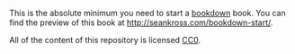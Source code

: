 This is the absolute minimum you need to start a [bookdown](https://bookdown.org/home/about.html) book. You can find the
preview of this book at http://seankross.com/bookdown-start/.

All of the content of this repository is licensed [CC0](https://creativecommons.org/publicdomain/zero/1.0/).
